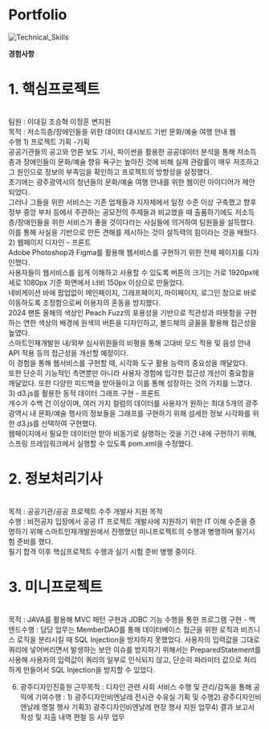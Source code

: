 # Portfolio
![Technical_Skills](https://github.com/baekdori/Portfolio/assets/155928591/bc424cb2-ca64-4e01-b152-e2179e9af012)


<strong>경험사항</strong>
<h1>1. 핵심프로젝트</h1>
<br>
팀원 : 이대길 조승혁 이정훈 변지원
 <br>
목적 : 저소득층/장애인들을 위한 데이터 대시보드 기반 문화/예술 여행 안내 웹
<br>
수행
1) 프로젝트 기획 -기획
<br>
공공기관들의 공고와 언론 보도 기사, 파이썬을 활용한 공공데이터 분석을 통해 저소득층과 장애인들이 문화/예술 향유 욕구는 높아진 것에 비해 실제 관람률이 매우 저조하고 그 원인으로 정보의 부족임을 확인하고 프로젝트의 방향성을 설정했다.
<br>
초기에는 광주광역시의 청년들의 문화/예술 여행 안내를 위한 웹이란 아이디어가 제안되었다.
<br>
그러나 그들을 위한 서비스는 기존 업체들과 지자체에서 일정 수준 이상 구축했고 향후 정부 중앙 부처 등에서 주관하는 공모전의 주제들과 비교했을 때 출품하기에도 저소득층/장애인들을 위한 서비스가 좋을 것이다라는 사실들에 의거하여 팀원들을 설득했다.
<br>
이를 통해 사실을 기반으로 만든 견해를 제시하는 것이 설득력의 힘이라는 것을 배웠다.

<br>
2) 웹페이지 디자인 - 프론트
<br>
Adobe Photoshop과 Figma를 활용해 웹서비스를 구현하기 위한 전체 페이지를 디자인했다. 
<br>
사용자들이 웹서비스를 쉽게 이해하고 사용할 수 있도록 버튼의 크기는 가로 1920px에 세로 1080px 기준 화면에서 너비 150px 이상으로 만들었다. 
<br>
네비게이션 바에 팝업없이 메인페이지, 그래프페이지, 마이페이지, 로그인 창으로 바로 이동하도록 조정함으로써 이용자의 혼동을 방지했다.
<br>
2024 팬톤 올해의 색상인 Peach Fuzz의 포용성을 기반으로 직관성과 따뜻함을 구현하는 연한 색상의 배경에 원색의 버튼을 디자인하고, 볼드체의 글꼴을 활용해 접근성을 높였다. 
<br>
스마트인재개발원 내/외부 심사위원들의 비평을 통해 고대비 모드 적용 및 음성 안내 API 적용 등의 접근성을 개선할 예정이다.
<br>
이 경험을 통해 웹서비스를 구현할 때, 시각화 도구 활용 능력의 중요성을 깨달았다.
<br>
또한 단순히 기능적인 측면뿐만 아니라 사용자 경험에 입각한 접근성 개선이 중요함을 깨달았다. 또한 다양한 피드백을 받아들이고 이를 통해 성장하는 것의 가치를 느꼈다.

<br>
3) d3.js를 활용한 동적 데이터 그래프 구현 - 프론트<br>
개수가 수백 건 이상이며, 여러 가지 컬럼의 데이터를 사용자가 원하는 최대 5개의 광주광역시 내 문화/예술 행사의 정보들을 그래프를 구현하기 위해 섬세한 정보 시각화를 위한 d3.js를 선택하여 구현했다.
<br>
웹페이지에서 필요한 데이터만 받아 비동기로 실행하는 것을 기간 내에 구현하기 위해, 스프링 프레임워크에서 실행할 수 있도록 pom.xml을 수정했다.

<br>
<h1>2. 정보처리기사</h1>
<br>
목적 : 공공기관/공공 프로젝트 수주 개발사 지원 목적
<br>
수행 : 비전공자 입장에서 공공 IT 프로젝트 개발사에 지원하기 위한 IT 이해 수준을 증명하기 위해 스마트인재개발원에서 진행했던 미니프로젝트의 수행과 병행하며 필기시험 준비를 했다.
<br>
필기 합격 이후 핵심프로젝트 수행과 실기 시험 준비 병행 중이다.

<br>
<h1>3. 미니프로젝트</h1>
<br>목적 : JAVA를 활용해 MVC 패턴 구현과 JDBC 기능 수행을 통한 프로그램 구현 - 백엔드수행 : 담당 업무는 MemberDAO를 통해 데이터베이스 접근을 위한 로직과 비즈니스 로직을 분리시킬 때 SQL Injection을 방지하지 못했었다. 사용자의 입력값을 그대로 쿼리에 넣어버리면서 발생하는 보안 이슈를 방지하기 위해서는 PreparedStatement를 사용해 사용자의 입력값이 쿼리의 일부로 인식되지 않고, 단순히 파라미터 값으로 처리하게 만들어서 SQL Injection을 방지할 수 있었다.

6. 광주디자인진흥원 근무목적 : 디자인 관련 사회 서비스 수행 및 관리/감독을 통해 공익에 기여수행 : 1) 광주디자인비엔날레 전시관 수유실 기획 및 수행2) 광주디자인비엔날레 명절 행사 기획3) 광주디자인비엔날레 현장 행사 지원 업무4) 결과 보고서 작성 및 지출 내역 편철 등 사무 업무
